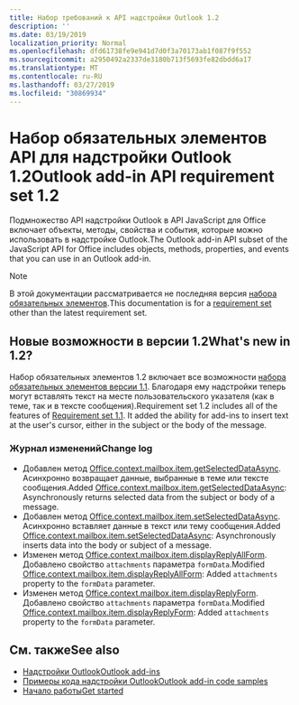 ```yaml
---
title: Набор требований к API надстройки Outlook 1.2
description: ''
ms.date: 03/19/2019
localization_priority: Normal
ms.openlocfilehash: dfd61738fe9e941d7d0f3a70173ab1f087f9f552
ms.sourcegitcommit: a2950492a2337de3180b713f5693fe82dbdd6a17
ms.translationtype: MT
ms.contentlocale: ru-RU
ms.lasthandoff: 03/27/2019
ms.locfileid: "30869934"
---
```

# <a name="outlook-add-in-api-requirement-set-12"></a><span data-ttu-id="06cde-102">Набор обязательных элементов API для надстройки Outlook 1.2</span><span class="sxs-lookup"><span data-stu-id="06cde-102">Outlook add-in API requirement set 1.2</span></span>

<span data-ttu-id="06cde-103">Подмножество API надстройки Outlook в API JavaScript для Office включает объекты, методы, свойства и события, которые можно использовать в надстройке Outlook.</span><span class="sxs-lookup"><span data-stu-id="06cde-103">The Outlook add-in API subset of the JavaScript API for Office includes objects, methods, properties, and events that you can use in an Outlook add-in.</span></span>

> [!NOTE]
> <span data-ttu-id="06cde-104">В этой документации рассматривается не последняя версия [набора обязательных элементов](/office/dev/add-ins/reference/requirement-sets/outlook-api-requirement-sets).</span><span class="sxs-lookup"><span data-stu-id="06cde-104">This documentation is for a [requirement set](/office/dev/add-ins/reference/requirement-sets/outlook-api-requirement-sets) other than the latest requirement set.</span></span> 

## <a name="whats-new-in-12"></a><span data-ttu-id="06cde-105">Новые возможности в версии 1.2</span><span class="sxs-lookup"><span data-stu-id="06cde-105">What's new in 1.2?</span></span>

<span data-ttu-id="06cde-p101">Набор обязательных элементов 1.2 включает все возможности [набора обязательных элементов версии 1.1](../requirement-set-1.1/outlook-requirement-set-1.1.md). Благодаря ему надстройки теперь могут вставлять текст на месте пользовательского указателя (как в теме, так и в тексте сообщения).</span><span class="sxs-lookup"><span data-stu-id="06cde-p101">Requirement set 1.2 includes all of the features of [Requirement set 1.1](../requirement-set-1.1/outlook-requirement-set-1.1.md). It added the ability for add-ins to insert text at the user's cursor, either in the subject or the body of the message.</span></span>

### <a name="change-log"></a><span data-ttu-id="06cde-108">Журнал изменений</span><span class="sxs-lookup"><span data-stu-id="06cde-108">Change log</span></span>

- <span data-ttu-id="06cde-109">Добавлен метод [Office.context.mailbox.item.getSelectedDataAsync](office.context.mailbox.item.md#getselecteddataasynccoerciontype-options-callback--string). Асинхронно возвращает данные, выбранные в теме или тексте сообщения.</span><span class="sxs-lookup"><span data-stu-id="06cde-109">Added [Office.context.mailbox.item.getSelectedDataAsync](office.context.mailbox.item.md#getselecteddataasynccoerciontype-options-callback--string): Asynchronously returns selected data from the subject or body of a message.</span></span>
- <span data-ttu-id="06cde-110">Добавлен метод [Office.context.mailbox.item.setSelectedDataAsync](office.context.mailbox.item.md#setselecteddataasyncdata-options-callback). Асинхронно вставляет данные в текст или тему сообщения.</span><span class="sxs-lookup"><span data-stu-id="06cde-110">Added [Office.context.mailbox.item.setSelectedDataAsync](office.context.mailbox.item.md#setselecteddataasyncdata-options-callback): Asynchronously inserts data into the body or subject of a message.</span></span>
- <span data-ttu-id="06cde-111">Изменен метод [Office.context.mailbox.item.displayReplyAllForm](office.context.mailbox.item.md#displayreplyallformformdata-callback). Добавлено свойство `attachments` параметра `formData`.</span><span class="sxs-lookup"><span data-stu-id="06cde-111">Modified [Office.context.mailbox.item.displayReplyAllForm](office.context.mailbox.item.md#displayreplyallformformdata-callback): Added `attachments` property to the `formData` parameter.</span></span>
- <span data-ttu-id="06cde-112">Изменен метод [Office.context.mailbox.item.displayReplyForm](office.context.mailbox.item.md#displayreplyformformdata-callback). Добавлено свойство `attachments` параметра `formData`.</span><span class="sxs-lookup"><span data-stu-id="06cde-112">Modified [Office.context.mailbox.item.displayReplyForm](office.context.mailbox.item.md#displayreplyformformdata-callback): Added `attachments` property to the `formData` parameter.</span></span>

## <a name="see-also"></a><span data-ttu-id="06cde-113">См. также</span><span class="sxs-lookup"><span data-stu-id="06cde-113">See also</span></span>

- [<span data-ttu-id="06cde-114">Надстройки Outlook</span><span class="sxs-lookup"><span data-stu-id="06cde-114">Outlook add-ins</span></span>](/outlook/add-ins/)
- [<span data-ttu-id="06cde-115">Примеры кода надстройки Outlook</span><span class="sxs-lookup"><span data-stu-id="06cde-115">Outlook add-in code samples</span></span>](https://developer.microsoft.com/outlook/gallery/?filterBy=Outlook,Samples,Add-ins)
- [<span data-ttu-id="06cde-116">Начало работы</span><span class="sxs-lookup"><span data-stu-id="06cde-116">Get started</span></span>](/outlook/add-ins/quick-start)

